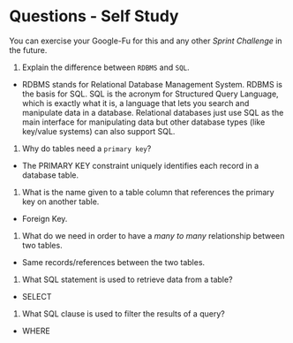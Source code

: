 # Questions - Self Study

You can exercise your Google-Fu for this and any other _Sprint Challenge_ in the future.

1.  Explain the difference between `RDBMS` and `SQL`.

- RDBMS stands for Relational Database Management System. RDBMS is the basis for SQL. SQL is the acronym for Structured Query Language, which is exactly what it is, a language that lets you search and manipulate data in a database. Relational databases just use SQL as the main interface for manipulating data but other database types (like key/value systems) can also support SQL.

1.  Why do tables need a `primary key`?

- The PRIMARY KEY constraint uniquely identifies each record in a database table.

1.  What is the name given to a table column that references the primary key
    on another table.

- Foreign Key.

1.  What do we need in order to have a _many to many_ relationship between two
    tables.

- Same records/references between the two tables.

1.  What SQL statement is used to retrieve data from a table?

- SELECT

1.  What SQL clause is used to filter the results of a query?

- WHERE


